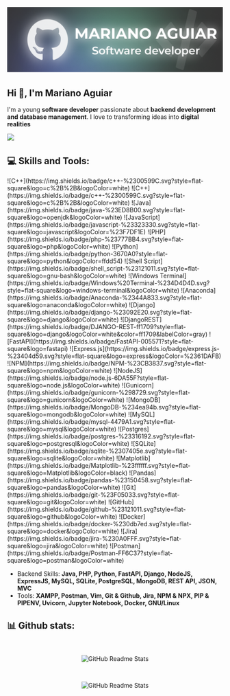 [![MasterHead](Banner.png)](https://github.com/MarianoJSB)

<h2>Hi 👋, I'm Mariano Aguiar</h1>
<p>I'm a young <strong>software developer</strong> passionate about <strong>backend development and database management</strong>. I love to transforming ideas into <strong>digital realities</strong></p>

[![](https://visitcount.itsvg.in/api?id=MarianoJSB&icon=0&color=8)](https://visitcount.itsvg.in)

<h2 align="left">💻 Skills and Tools:</h2>
![C++](https://img.shields.io/badge/c++-%2300599C.svg?style=flat-square&logo=c%2B%2B&logoColor=white)
![C++](https://img.shields.io/badge/c++-%2300599C.svg?style=flat-square&logo=c%2B%2B&logoColor=white) ![Java](https://img.shields.io/badge/java-%23ED8B00.svg?style=flat-square&logo=openjdk&logoColor=white) ![JavaScript](https://img.shields.io/badge/javascript-%23323330.svg?style=flat-square&logo=javascript&logoColor=%23F7DF1E) ![PHP](https://img.shields.io/badge/php-%23777BB4.svg?style=flat-square&logo=php&logoColor=white) ![Python](https://img.shields.io/badge/python-3670A0?style=flat-square&logo=python&logoColor=ffdd54) ![Shell Script](https://img.shields.io/badge/shell_script-%23121011.svg?style=flat-square&logo=gnu-bash&logoColor=white) ![Windows Terminal](https://img.shields.io/badge/Windows%20Terminal-%234D4D4D.svg?style=flat-square&logo=windows-terminal&logoColor=white) ![Anaconda](https://img.shields.io/badge/Anaconda-%2344A833.svg?style=flat-square&logo=anaconda&logoColor=white) ![Django](https://img.shields.io/badge/django-%23092E20.svg?style=flat-square&logo=django&logoColor=white) ![DjangoREST](https://img.shields.io/badge/DJANGO-REST-ff1709?style=flat-square&logo=django&logoColor=white&color=ff1709&labelColor=gray) ![FastAPI](https://img.shields.io/badge/FastAPI-005571?style=flat-square&logo=fastapi) ![Express.js](https://img.shields.io/badge/express.js-%23404d59.svg?style=flat-square&logo=express&logoColor=%2361DAFB) ![NPM](https://img.shields.io/badge/NPM-%23CB3837.svg?style=flat-square&logo=npm&logoColor=white) ![NodeJS](https://img.shields.io/badge/node.js-6DA55F?style=flat-square&logo=node.js&logoColor=white) ![Gunicorn](https://img.shields.io/badge/gunicorn-%298729.svg?style=flat-square&logo=gunicorn&logoColor=white) ![MongoDB](https://img.shields.io/badge/MongoDB-%234ea94b.svg?style=flat-square&logo=mongodb&logoColor=white) ![MySQL](https://img.shields.io/badge/mysql-4479A1.svg?style=flat-square&logo=mysql&logoColor=white) ![Postgres](https://img.shields.io/badge/postgres-%23316192.svg?style=flat-square&logo=postgresql&logoColor=white) ![SQLite](https://img.shields.io/badge/sqlite-%2307405e.svg?style=flat-square&logo=sqlite&logoColor=white) ![Matplotlib](https://img.shields.io/badge/Matplotlib-%23ffffff.svg?style=flat-square&logo=Matplotlib&logoColor=black) ![Pandas](https://img.shields.io/badge/pandas-%23150458.svg?style=flat-square&logo=pandas&logoColor=white) ![Git](https://img.shields.io/badge/git-%23F05033.svg?style=flat-square&logo=git&logoColor=white) ![GitHub](https://img.shields.io/badge/github-%23121011.svg?style=flat-square&logo=github&logoColor=white) ![Docker](https://img.shields.io/badge/docker-%230db7ed.svg?style=flat-square&logo=docker&logoColor=white) ![Jira](https://img.shields.io/badge/jira-%230A0FFF.svg?style=flat-square&logo=jira&logoColor=white) ![Postman](https://img.shields.io/badge/Postman-FF6C37?style=flat-square&logo=postman&logoColor=white)
<!-- # ðŸ“Š GitHub Stats:
![](https://github-readme-stats.vercel.app/api?username=Msms&theme=dark&hide_border=false&include_all_commits=false&count_private=false)<br/>
![](https://github-readme-streak-stats.herokuapp.com/?user=Msms&theme=dark&hide_border=false)<br/>
![](https://github-readme-stats.vercel.app/api/top-langs/?username=Msms&theme=dark&hide_border=false&include_all_commits=false&count_private=false&layout=compact) -->
<ul>
  <li>Backend Skills:
      <strong>Java, PHP, Python, FastAPI, Django, NodeJS, ExpressJS, MySQL, SQLite, PostgreSQL, MongoDB, REST API, JSON, MVC</strong>
  </li>
  <li>Tools:
      <strong>XAMPP, Postman, Vim, Git & Github, Jira, NPM & NPX, PIP & PIPENV, Uvicorn, Jupyter Notebook, Docker, GNU/Linux</strong>
  </li>
</ul>
<h2 align="left">📊 Github stats:</h2>
<br>
<p align="center">
    <img src="https://github-readme-stats.vercel.app/api?username=MarianoJSB&theme=react&hide_border=false&include_all_commits=false&count_private=false" alt="GitHub Readme Stats">
</p>
<br>
<p align="center">
  <img src="https://github-readme-stats.vercel.app/api/top-langs/?username=MarianoJSB&theme=react&hide_border=false&include_all_commits=true&count_private=false&layout=compact" 
alt="GitHub Readme Stats">
</p>
